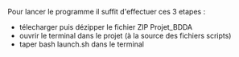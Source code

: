 Pour lancer le programme il suffit d'effectuer ces 3 etapes :
- télecharger puis dézipper le fichier ZIP Projet_BDDA
- ouvrir le terminal dans le projet (à la source des fichiers scripts)
- taper bash launch.sh dans le terminal
